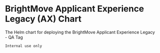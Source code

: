 # BrightMove Applicant Experience Legacy (AX) Chart

The Helm chart for deploying the BrightMove Applicant Experience Legacy - QA Tag

    Internal use only
